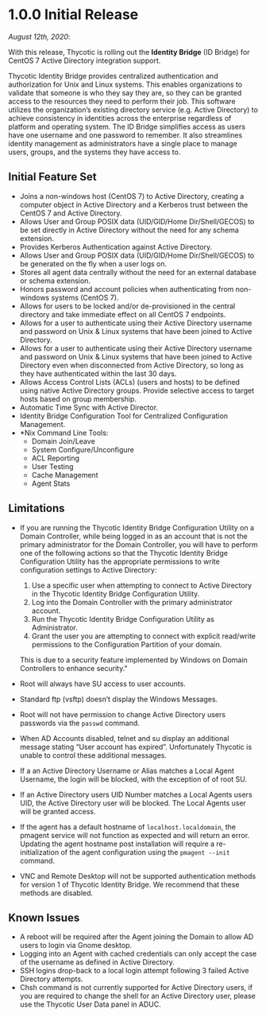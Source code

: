 [title]: # (1.0.0 Initial Release)
[tags]: # (read me)
[priority]: # (31000)
# 1.0.0 Initial Release

_August 12th, 2020_:

With this release, Thycotic is rolling out the __Identity Bridge__ (ID Bridge) for CentOS 7 Active Directory integration support.

Thycotic Identity Bridge provides centralized authentication and authorization for Unix and Linux systems. This enables organizations to validate that someone is who they say they are, so they can be granted access to the resources they need to perform their job. This software utilizes the organization’s existing directory service (e.g. Active Directory) to achieve consistency in identities across the enterprise regardless of platform and operating system. The ID Bridge simplifies access as users have one username and one password to remember. It also streamlines identity management as administrators have a single place to manage users, groups, and the systems they have access to.

## Initial Feature Set

* Joins a non-windows host (CentOS 7) to Active Directory, creating a computer object in Active Directory and a Kerberos trust between the CentOS 7 and Active Directory.
* Allows User and Group POSIX data (UID/GID/Home Dir/Shell/GECOS) to be set directly in Active Directory without the need for any schema extension.
* Provides Kerberos Authentication against Active Directory.
* Allows User and Group POSIX data (UID/GID/Home Dir/Shell/GECOS) to be generated on the fly when a user logs on.
* Stores all agent data centrally without the need for an external database or schema extension.
* Honors password and account policies when authenticating from non-windows systems (CentOS 7).
* Allows for users to be locked and/or de-provisioned in the central directory and take immediate effect on all CentOS 7 endpoints.
* Allows for a user to authenticate using their Active Directory username and password on Unix & Linux systems that have been joined to Active Directory.
* Allows for a user to authenticate using their Active Directory username and password on Unix & Linux systems that have been joined to Active Directory even when disconnected from Active Directory, so long as they have authenticated within the last 30 days.
* Allows Access Control Lists (ACLs) (users and hosts) to be defined using native Active Directory groups. Provide selective access to target hosts based on group membership.
* Automatic Time Sync with Active Director.
* Identity Bridge Configuration Tool for Centralized Configuration Management.
* \*Nix Command Line Tools:
  * Domain Join/Leave
  * System Configure/Unconfigure
  * ACL Reporting
  * User Testing
  * Cache Management
  * Agent Stats

## Limitations

* If you are running the Thycotic Identity Bridge Configuration Utility on a Domain Controller, while being logged in as an account that is not the primary administrator for the Domain Controller, you will have to perform one of the following actions so that the Thycotic Identity Bridge Configuration Utility has the appropriate permissions to write configuration settings to Active Directory:

  1. Use a specific user when attempting to connect to Active Directory in the Thycotic Identity Bridge Configuration Utility.
  1. Log into the Domain Controller with the primary administrator account.
  1. Run the Thycotic Identity Bridge Configuration Utility as Administrator.
  1. Grant the user you are attempting to connect with explicit read/write permissions to the Configuration Partition of your domain.

  This is due to a security feature implemented by Windows on Domain Controllers to enhance security."
* Root will always have SU access to user accounts.
* Standard ftp (vsftp) doesn’t display the Windows Messages.
* Root will not have permission to change Active Directory users passwords via the `passwd` command.
* When AD Accounts disabled, telnet and su display an additional message stating “User account has expired”. Unfortunately Thycotic is unable to control these additional messages.
* If a an Active Directory Username or Alias matches a Local Agent Username, the login will be blocked, with the exception of of root SU.
* If an Active Directory users UID Number matches a Local Agents users UID, the Active Directory user will be blocked. The Local Agents user will be granted access.
* If the agent has a default hostname of `localhost.localdomain`, the pmagent service will not function as expected and will return an error. Updating the agent hostname post installation will require a re-initialization of the agent configuration using the `pmagent --init` command.
* VNC and Remote Desktop will not be supported authentication methods for version 1 of Thycotic Identity Bridge. We recommend that these methods are disabled.

## Known Issues

* A reboot will be required after the Agent joining the Domain to allow AD users to login via Gnome desktop.
* Logging into an Agent with cached credentials can only accept the case of the username as defined in Active Directory.
* SSH logins drop-back to a local login attempt following 3 failed Active Directory attempts.
* Chsh command is not currently supported for Active Directory users, if you are required to change the shell for an Active Directory user, please use the Thycotic User Data panel in ADUC.

